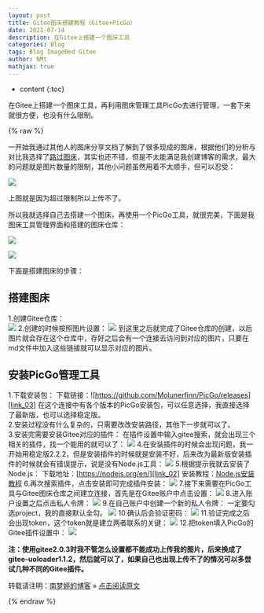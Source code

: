 ```yaml
---
layout: post
title: Gitee图床搭建教程（Gitee+PicGo）
date: 2021-07-14
description: 在Gitee上搭建一个图床工具
categories: Blog
tags: Blog ImageBed Gitee
author: NMt
mathjax: true
---
```


* content
{:toc}

在Gitee上搭建一个图床工具，再利用图床管理工具PicGo去进行管理，一套下来就很方便，也没有什么限制。  

<div style='display: none'>
@@@@
</div>





{% raw %}

一开始我通过其他人的图床分享文档了解到了很多现成的图床，根据他们的分析与对比我选择了[路过图床][link_01]，其实也还不错，但是不太能满足我创建博客的需求，最大的问题就是图片数量的限制，其他小问题虽然用着不太顺手，但可以忍受：

![][pt_06]

上图就是因为超过限制所以上传不了。  

所以我就选择自己去搭建一个图床，再使用一个PicGo工具，就很完美，下面是我图床工具管理界面和搭建的图床仓库：  

![][pt_01]  

![][pt_02]

下面是搭建图床的步骤：

## 搭建图床

1.创建Gitee仓库：  
![][pt_03]
2.创建的时候按照图片设置：
![][pt_04]
到这里之后就完成了Gitee仓库的创建，以后图片就会存在这个仓库中，存好之后会有一个连接去访问到对应的图片，只要在md文件中加入这些链接就可以显示对应的图片。  

## 安装PicGo管理工具

1.下载安装包：
下载链接：![https://github.com/Molunerfinn/PicGo/releases][link_03]
在这个连接中有各个版本的PicGo安装包，可以任意选择，我直接选择了最新版，也可以选择稳定版。  
2.安装过程没有什么复杂的，只需要改改安装路径，其他下一步就可以了。  
3.安装完需要安装Gitee对应的插件：
在插件设置中输入gitee搜索，就会出现三个相关的插件，找一个能用的就可以了：
![][pt_05]
4.在安装插件的时候会出现问题，我一开始用稳定版2.2.2，但是安装插件的时候就是安装不好，后来改为最新版安装插件的时候就会有错误提示，说是没有Node.js工具：
![][pt_07]
5.根据提示我就去安装了Node.js：
下载地址：[https://nodejs.org/en/][link_02]
安装教程：[Node.js安装教程][link_04]
6.再次搜索插件，点击安装即可完成插件安装：
![][pt_08]
7.接下来需要在PicGo工具与Gitee图床仓库之间建立连接，首先是在Gitee账户中点击设置：
![][pt_09]
8.进入账户设置之后点击私人令牌：
![][pt_10]
9.在自己账户中创建一个新的私人令牌：
一定要勾选project，我的直接默认全勾。
![][pt_11]
10.确认后会验证密码：
![][pt_12]
11.验证完成之后会出现token，这个token就是建立两者联系的关键：
![][pt_13]
12.把token填入PicGo的Gitee插件设置中：
![][pt_14]

**注：使用gitee2.0.3时我不管怎么设置都不能成功上传我的图片，后来换成了gitee-uoloader1.1.2，然后就可以了，如果自己也出现上传不了的情况可以多尝试几种不同的Gitee插件。**

转载请注明：[南梦婷的博客](https://norah2.github.io) » [点击阅读原文](https://norah2.github.io/2021/07/14/ImageBed/) 

<!--本文用到的链接-->

[pt_01]: https://nora-blogimg.oss-cn-hangzhou.aliyuncs.com/BlogImage/51_ImageBed/01.png
[pt_02]: https://nora-blogimg.oss-cn-hangzhou.aliyuncs.com/BlogImage/51_ImageBed/02.png
[pt_03]: https://nora-blogimg.oss-cn-hangzhou.aliyuncs.com/BlogImage/51_ImageBed/03.png
[pt_04]: https://nora-blogimg.oss-cn-hangzhou.aliyuncs.com/BlogImage/51_ImageBed/04.png
[pt_05]: https://nora-blogimg.oss-cn-hangzhou.aliyuncs.com/BlogImage/51_ImageBed/05.png
[pt_06]: https://nora-blogimg.oss-cn-hangzhou.aliyuncs.com/BlogImage/51_ImageBed/06.png
[pt_07]: https://nora-blogimg.oss-cn-hangzhou.aliyuncs.com/BlogImage/51_ImageBed/07.png
[pt_08]: https://nora-blogimg.oss-cn-hangzhou.aliyuncs.com/BlogImage/51_ImageBed/08.png
[pt_09]: https://nora-blogimg.oss-cn-hangzhou.aliyuncs.com/BlogImage/51_ImageBed/09.png
[pt_10]: https://nora-blogimg.oss-cn-hangzhou.aliyuncs.com/BlogImage/51_ImageBed/10.png
[pt_11]: https://nora-blogimg.oss-cn-hangzhou.aliyuncs.com/BlogImage/51_ImageBed/11.png
[pt_12]: https://nora-blogimg.oss-cn-hangzhou.aliyuncs.com/BlogImage/51_ImageBed/12.png
[pt_13]: https://nora-blogimg.oss-cn-hangzhou.aliyuncs.com/BlogImage/51_ImageBed/13.png
[pt_14]: https://nora-blogimg.oss-cn-hangzhou.aliyuncs.com/BlogImage/51_ImageBed/14.png

[link_01]: https://imgtu.com/
[link_02]: https://nodejs.org/en/
[link_03]: https://github.com/Molunerfinn/PicGo/releases
[link_04]: https://norah2.github.io/2021/07/15/Nodejs_Install/

{% endraw %}
